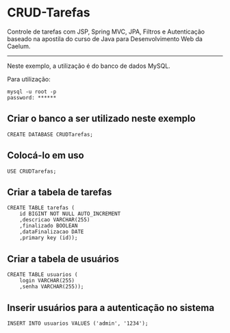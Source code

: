 # CRUD-Tarefas

Controle de tarefas com JSP, Spring MVC, JPA, Filtros e Autenticação baseado na apostila do curso de Java para Desenvolvimento Web da Caelum.

-----------------------------------

Neste exemplo, a utilização é do banco de dados MySQL.

Para utilização:
```
mysql -u root -p
password: ******
```

## Criar o banco a ser utilizado neste exemplo
```
CREATE DATABASE CRUDTarefas;
```
## Colocá-lo em uso
```
USE CRUDTarefas;
```

## Criar a tabela de tarefas
```
CREATE TABLE tarefas (
	id BIGINT NOT NULL AUTO_INCREMENT
	,descricao VARCHAR(255)
	,finalizado BOOLEAN
	,dataFinalizacao DATE
	,primary key (id));
```

## Criar a tabela de usuários
```
CREATE TABLE usuarios (
	login VARCHAR(255)
	,senha VARCHAR(255));
```

## Inserir usuários para a autenticação no sistema
```
INSERT INTO usuarios VALUES ('admin', '1234');
```
